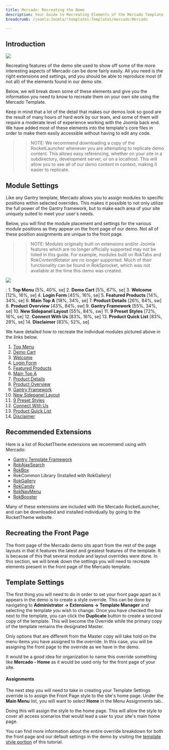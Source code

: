 ```yaml
---
title: Mercado: Recreating the Demo
description: Your Guide to Recreating Elements of the Mercado Template for Joomla
breadcrumb: /joomla:Joomla/!templates:Templates/mercado:Mercado

---
```


Introduction
-----

![][Mercado2]

Recreating features of the demo site used to show off some of the more interesting aspects of Mercado can be done fairly easily. All you need is the right extensions and settings, and you should be able to reproduce most (if not all) of the elements found in our demo site. 

Below, we will break down some of these elements and give you the information you need to know to recreate them on your own site using the Mercado Template.

Keep in mind that a lot of the detail that makes our demos look so good are the result of many hours of hard work by our team, and some of them will require a moderate level of experience working with the Joomla back end. We have added most of these elements into the template's core files in order to make them easily accessible without having to edit any code.

>> NOTE: We recommend downloading a copy of the RocketLauncher whenever you are attempting to replicate demo content. This allows easy referencing, whether on your site in a subdirectory, development server, or on a localhost. This will allow you to see all of our demo content in context, making it easier to replicate.

Module Settings
-----

Like any Gantry template, Mercado allows you to assign modules to specific positions within selected overrides. This makes it possible to not only utilize the full power of the Gantry framework, but to make each area of your site uniquely suited to meet your user's needs.

Below, you will find the module placement and settings for the various module positions as they appear on the front page of our demo. Not all of these position assignments are unique to the front page.

>> NOTE: Modules originally built on extensions and/or Joomla features which are no longer officially supported may not be listed in this guide. For example, modules built on RokTabs and RokContentRotator are no longer supported. Much of their functionality can be found in RokSprocket, which was not available at the time this demo was created.

![][Mercado]

:   1. **Top Menu**  [5%, 40%, se]
    2. **Demo Cart** [5%, 67%, se]
    3. **Welcome** [12%, 16%, se]
    4. **Login Form** [45%, 16%, se]
    5. **Featured Products**  [14%, 34%, se]
    6. **Main Top A** [18%, 34%, se]
    7. **Product Details** [26%, 84%, sw]
    8. **Product Overview** [43%, 84%, sw]
    9. **Gantry Framework** [55%, 34%, se]
    10. **New Sidepanel Layout** [55%, 84%, sw]
    11. **9 Preset Styles** [72%, 16%, se]
    12. **Connect With Us** [83%, 16%, se]
    13. **Product Quick List** [83%, 28%, se]
    14. **Disclaimer** [83%, 52%, se]

We have detailed how to recreate the individual modules pictured above in the links below.

1. [Top Menu][module1]
2. [Demo Cart][module2]
3. [Welcome][module3]
4. [Login Form][module4]
5. [Featured Products][module5]
6. [Main Top A][module6]
7. [Product Details][module7]
8. [Product Overview][module8]
9. [Gantry Framework][module9]
10. [New Sidepanel Layout][module10]
11. [9 Preset Styles][module11]
12. [Connect With Us][module12]
13. [Product Quick List][module13]
14. [Disclaimer][module14]

Recommended Extensions
-----

Here is a list of RocketTheme extensions we recommend using with Mercado:

* [Gantry Template Framework][gantry]
* [RokAjaxSearch][rokajaxsearch]
* [RokBox][rokbox]
* RokCommon Library (Installed with RokGallery)
* [RokGallery][rokgallery]
* [RokCandy][rokcandy]
* [RokNavMenu][roknavmenu]
* [RokBooster][rokbooster]

Many of these extensions are included with the Mercado RocketLauncher, and can be downloaded and installed individually by going to the RocketTheme website.

Recreating the Front Page
-----

The front page of the Mercado demo sits apart from the rest of the page layouts in that it features the latest and greatest features of the template. It is because of this that several module and layout overrides were done. In this section, we will break down the settings you will need to recreate elements present in the front page of the Mercado template.

Template Settings
-----

The first thing you will need to do in order to set your front page apart as it appears in the demo is to create a style override. This can be done by navigating to **Administrator -> Extensions -> Template Manager** and selecting the template you wish to change.  Once you have checked the box next to the template, you can click the **Duplicate** button to create a second copy of the template. This will become the Override while the primary copy of the template remains the designated Master.

Only options that are different from the Master copy will take hold on the menu items you have assigned to the override. In this case, you will be assigning the front page to the override as we have in the demo.

It would be a good idea for organization to name this override something like **Mercado - Home** as it would be used only for the front page of your site.

#### Assignments

The next step you will need to take in creating your Template Settings override is to assign the Front Page style to the site's home page. Under the **Main Menu** list, you will want to select **Home** in the Menu Assignments tab..

Doing this will assign the style to the home page. This will allow the style to cover all access scenarios that would lead a user to your site's main home page.

You can find more information about the entire override breakdown for both the front page and our default settings in the demo by visiting the [template style portion][demooverride] of this tutorial.

[gantry]: http://gantry-framework.org/download
[rokajaxsearch]: http://www.rockettheme.com/joomla/extensions/rokajaxsearch
[rokbox]: http://www.rockettheme.com/joomla/extensions/rokbox
[rokgallery]: http://www.rockettheme.com/joomla/extensions/rokgallery
[Mercado]: assets/Mercado2.jpeg
[Mercado2]: assets/Mercado.jpeg
[demooverride]: demo_override.md
[roknavmenu]: http://www.rockettheme.com/joomla/extensions/roknavmenu
[rokbooster]: http://www.rockettheme.com/joomla/extensions/rokbooster
[rokcandy]: http://www.rockettheme.com/joomla/extensions/rokcandy
[module1]: demo_module_1.md
[module2]: demo_module_2.md
[module3]: demo_module_3.md
[module4]: demo_module_4.md
[module5]: demo_module_5.md
[module6]: demo_module_6.md
[module7]: demo_module_7.md
[module8]: demo_module_8.md
[module9]: demo_module_9.md
[module10]: demo_module_10.md
[module11]: demo_module_11.md
[module12]: demo_module_12.md
[module13]: demo_module_13.md
[module14]: demo_module_14.md
[module15]: demo_module_15.md
[icons]: http://fortawesome.github.io/Font-Awesome/icons/
[article]: assets/article.jpg
